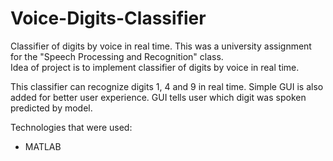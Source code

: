 # Voice-Digits-Classifier
Classifier of digits by voice in real time.
This was a university assignment for the "Speech Processing and Recognition" class. <br/>
Idea of project is to implement classifier of digits by voice in real time.

This classifier can recognize digits 1, 4 and 9 in real time. Simple GUI is also added for better user experience. 
GUI tells user which digit was spoken predicted by model.<br/>

Technologies that were used:
* MATLAB

